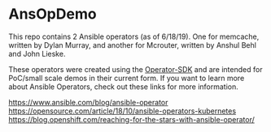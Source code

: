 # AnsOpDemo
This repo contains 2 Ansible operators (as of 6/18/19). One for memcache, written by Dylan Murray, and another for Mcrouter, written by Anshul Behl and John Lieske.

These operators were created using the [Operator-SDK](https://github.com/operator-framework/operator-sdk) and are intended for PoC/small scale demos in their current form. If you want to learn more about Ansible Operators, check out these links for more information.

https://www.ansible.com/blog/ansible-operator
https://opensource.com/article/18/10/ansible-operators-kubernetes
https://blog.openshift.com/reaching-for-the-stars-with-ansible-operator/
